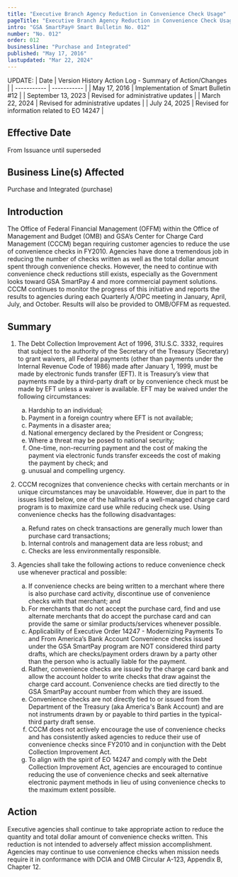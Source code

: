 ```yaml
---
title: "Executive Branch Agency Reduction in Convenience Check Usage"
pageTitle: "Executive Branch Agency Reduction in Convenience Check Usage"
intro: "GSA SmartPay® Smart Bulletin No. 012"
number: "No. 012"
order: 012
businessline: "Purchase and Integrated"
published: "May 17, 2016"
lastupdated: "Mar 22, 2024"
---
```


UPDATE:
| Date | Version History Action Log - Summary of Action/Changes |
| ----------- | ----------- |
| May 17, 2016 | Implementation of Smart Bulletin #12 |
| September 13, 2023 | Revised for administrative updates |
| March 22, 2024 | Revised for administrative updates |
| July 24, 2025 | Revised for information related to EO 14247 |

## Effective Date

From Issuance until superseded


## Business Line(s) Affected

Purchase and Integrated (purchase)


## Introduction

The Office of Federal Financial Management (OFFM) within the Office of Management and Budget (OMB) and GSA’s Center for Charge Card Management (CCCM) began requiring customer agencies to reduce the use of convenience checks in FY2010. Agencies have done a tremendous job in reducing the number of checks written as well as the total dollar amount spent through convenience checks. However, the need to continue with convenience check reductions still exists, especially as the Government looks toward GSA SmartPay 4 and more commercial payment solutions. CCCM continues to monitor the progress of this initiative and reports the results to agencies during each Quarterly A/OPC meeting in January, April, July, and October. Results will also be provided to OMB/OFFM as requested. 


## Summary

1. The Debt Collection Improvement Act of 1996, 31U.S.C. 3332, requires that subject to the authority of the Secretary of the Treasury (Secretary) to grant waivers, all Federal payments (other than payments under the Internal Revenue Code of 1986) made after January 1, 1999, must be made by electronic funds transfer (EFT). It is Treasury’s view that payments made by a third-party draft or by convenience check must be made by EFT unless a waiver is available. EFT may be waived under the following circumstances: 

    <ol type="a">
        <li>Hardship to an individual;</li>
        <li>Payment in a foreign country where EFT is not available;</li>
        <li>Payments in a disaster area;</li>
        <li>National emergency declared by the President or Congress;</li>
        <li>Where a threat may be posed to national security;</li>
        <li>One-time, non-recurring payment and the cost of making the payment via electronic funds transfer exceeds the cost of making the payment by check; and</li>
        <li>unusual and compelling urgency.</li>
    </ol>

2. CCCM recognizes that convenience checks with certain merchants or in unique circumstances may be unavoidable. However, due in part to the issues listed below, one of the hallmarks of a well-managed charge card program is to maximize card use while reducing check use. Using convenience checks has the following disadvantages: 

    <ol type="a">
        <li>Refund rates on check transactions are generally much lower than purchase card transactions; </li>
        <li>Internal controls and management data are less robust; and </li>
        <li>Checks are less environmentally responsible. </li>
    </ol>

3. Agencies shall take the following actions to reduce convenience check use whenever practical and possible: 
    <ol type="a">
        <li>If convenience checks are being written to a merchant where there is also purchase card activity, discontinue use of convenience checks with that merchant; and</li>
        <li>For merchants that do not accept the purchase card, find and use alternate merchants that do accept the purchase card and can provide the same or similar products/services whenever possible.</li>
        <li>Applicability of Executive Order 14247 - Modernizing Payments To and From America’s Bank Account Convenience checks issued under the GSA SmartPay program are NOT considered third party drafts, which are checks/payment orders drawn by a party other than the person who is actually liable for the payment. </li>
        <li>Rather, convenience checks are issued by the charge card bank and allow the account holder to write checks that draw against the charge card account. Convenience checks are tied directly to the GSA SmartPay account number from which they are issued. </li>
        <li>Convenience checks are not directly tied to or issued from the Department of the Treasury (aka America's Bank Account) and are not instruments drawn by or payable to third parties in the typical-third party draft sense.</li>
        <li>CCCM does not actively encourage the use of convenience checks and has consistently asked agencies to reduce their use of convenience checks since FY2010 and in conjunction with the Debt Collection Improvement Act. </li>
        <li>To align with the spirit of EO 14247 and comply with the Debt Collection Improvement Act, agencies are encouraged to continue reducing the use of convenience checks and seek alternative electronic payment methods in lieu of using convenience checks to the maximum extent possible. </li>
    </ol>


## Action

Executive agencies shall continue to take appropriate action to reduce the quantity and total dollar amount of convenience checks written. This reduction is not intended to adversely affect mission accomplishment. Agencies may continue to use convenience checks when mission needs require it in conformance with DCIA and OMB Circular A-123, Appendix B, Chapter 12. 
